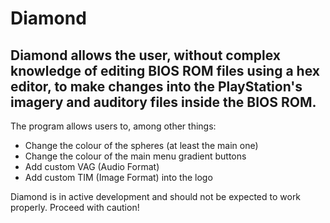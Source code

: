 # Diamond
## Diamond allows the user, without complex knowledge of editing BIOS ROM files using a hex editor, to make changes into the PlayStation's imagery and auditory files inside the BIOS ROM.

The program allows users to, among other things:

- Change the colour of the spheres (at least the main one)
- Change the colour of the main menu gradient buttons
- Add custom VAG (Audio Format)
- Add custom TIM (Image Format) into the logo

Diamond is in active development and should not be expected to work properly. Proceed with caution!
